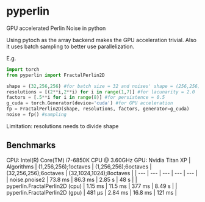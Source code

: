 # pyperlin
GPU accelerated Perlin Noise in python

Using pytoch as the array backend makes the GPU acceleration trivial. Also it uses batch sampling to better use parallelization.

E.g.
```python
import torch
from pyperlin import FractalPerlin2D

shape = (32,256,256) #for batch size = 32 and noises' shape = (256,256)
resolutions = [(2**i,2**i) for i in range(1,7)] #for lacunarity = 2.0
factors = [.5**i for i in range(8)] #for persistence = 0.5
g_cuda = torch.Generator(device='cuda') #for GPU acceleration
fp = FractalPerlin2D(shape, resolutions, factors, generator=g_cuda)
noise = fp() #sampling
```

Limitation: resolutions needs to divide shape

## Benchmarks
CPU: Intel(R) Core(TM) i7-6850K CPU @ 3.60GHz
GPU: Nvidia Titan XP
| Algorithms | (1,256,256);1octaves | (1,256,256);6octaves | (32,256,256);6octaves | (32,1024,1024);8octaves |
| --- | --- | --- | --- | --- |
| noise.pnoise2  | 73.8 ms | 86.3 ms | 2.85 s | 48 s |
| pyperlin.FractalPerlin2D (cpu)  | 1.15 ms | 11.5 ms | 377 ms | 8.49 s |
| pyperlin.FractalPerlin2D (gpu)  | 481 µs | 2.84 ms | 16.8 ms | 121 ms |
